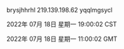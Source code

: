 brysjhhrhl 219.139.198.62 yqqlmgsycl

2022年 07月 18日 星期一 19:00:02 CST

2022年 07月 18日 星期一 11:00:02 GMT
